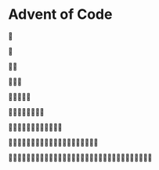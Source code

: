 # Advent of Code

🎄

🎄

🎄🎄

🎄🎄🎄

🎄🎄🎄🎄🎄

🎄🎄🎄🎄🎄🎄🎄🎄

🎄🎄🎄🎄🎄🎄🎄🎄🎄🎄🎄🎄

🎄🎄🎄🎄🎄🎄🎄🎄🎄🎄🎄🎄🎄🎄🎄🎄🎄🎄🎄🎄

🎄🎄🎄🎄🎄🎄🎄🎄🎄🎄🎄🎄🎄🎄🎄🎄🎄🎄🎄🎄🎄🎄🎄🎄🎄🎄🎄🎄🎄🎄🎄🎄
